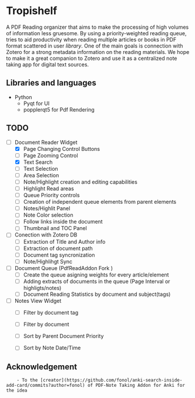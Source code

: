 # Tropishelf

A PDF Reading organizer that aims to make the processing of high volumes of information less gruesome. By using a priority-weighted reading queue, tries to aid productivity when reading multiple articles or books in PDF format scattered in user _library_. One of the main goals is connection with Zotero for a strong metadata information on the reading materials. We hope to make it a great companion to Zotero and use it as a centralized note taking app for digital text sources. 

## Libraries and languages
- Python
  - Pyqt for UI
  - popplerqt5 for Pdf Rendering  



## TODO

- [ ] Document Reader Widget 
	- [x] Page Changing Control Buttons
	- [ ] Page Zooming Control 
	- [x] Text Search
	- [ ] Text Selection
	- [ ] Area Selection
	- [ ] Note/Highlight creation and editing capabilities
	- [ ] Highlight Read areas
	- [ ] Queue Priority controls
	- [ ] Creation of independent queue elements from parent elements
	- [ ] Notes/Highlit Panel
	- [ ] Note Color selection 
	- [ ] Follow links inside the document 
	- [ ] Thumbnail and TOC Panel 
- [ ]  Conection with Zotero DB
	- [ ] Extraction of Title and Author info
	- [ ] Extraction of document path
	- [ ] Document tag syncronization
	- [ ] Note/Highlihgt Sync
- [ ] Document Queue (PdfReadAddon Fork )
	- [ ] Create the queue asigning weights for every article/element
	- [ ] Adding extracts of documents in the queue (Page Interval or highligts/notes)
	- [ ] Document Reading Statistics by document and subject(tags)
- [ ] Notes View Widget
	- [ ] Filter by document tag 
	- [ ] Filter by document 
	- [ ] Sort by Parent Document Priority
	- [ ] Sort by Note Date/Time


## Acknowledgement	
        - To the [creator](https://github.com/fonol/anki-search-inside-add-card/commits?author=fonol) of PDF-Note Taking Addon for Anki for the idea 